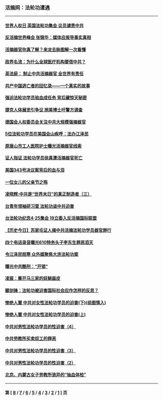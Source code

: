 ### 活摘网：法轮功遭遇
---
#### [世界人权日 英国法轮功集会 议员谴责中共](../../pages/nf5881/n13431763.md?02140430) 
#### [反活摘世界峰会 张锦华：媒体应报导事实真相](../../pages/nf5881/n13278502.md?02140430) 
#### [活摘器官你真了解？来龙去脉图解一次看懂](../../pages/nf5881/n13013820.md?02140430) 
#### [政界名流：为什么全球医疗机构要信中共？](../../pages/nf5881/n11945479.md?02140430) 
#### [英法庭： 制止中共活摘器官 全世界有责任](../../pages/nf5881/n11330691.md?02140430) 
#### [共产中国逃亡者的回忆录——一个真实的故事](../../pages/nf5881/n10918649.md?02140430) 
#### [强迫法轮功学员验血成任务 背后藏惊天秘密](../../pages/nf5881/n4252384.md?02140430) 
#### [捷克人体展览引争议 旅美博士吁警方调查](../../pages/nf5881/n9429187.md?02140430) 
#### [德国会人权委员会关注中共大规模强摘器官](../../pages/nf5881/n8418950.md?02140430) 
#### [5位法轮功学员在美国会山疾呼：法办江泽民](../../pages/nf5881/n8101519.md?02140430) 
#### [原唐山市工人医院护士曝光活摘器官线索](../../pages/nf5881/n8076384.md?02140430) 
#### [证人指证 法轮功学员徐真遭活摘器官死亡](../../pages/nf5881/n8042467.md?02140430) 
#### [美国343号决议案背后的血与泪](../../pages/nf5881/n8020684.md?02140430) 
#### [一位女儿的父亲节之殇](../../pages/nf5881/n8014122.md?02140430) 
#### [凌晓辉:中共是“世界末日”的真正制造者（三）](../../pages/nf5881/n4210333.md?02140430) 
#### [台青年领袖研习营 法轮功谈中共迫害](../../pages/nf5881/n4141857.md?02140430) 
#### [台法轮功纪念4‧25集会 19立委入反活摘国际联盟](../../pages/nf5881/n4141821.md?02140430) 
#### [【历史今日】苏家屯证人揭中共活摘法轮功学员器官罪行](../../pages/nf5881/n4135912.md?02140430) 
#### [四个电话录音曝光610特务头子李东生罪恶滔天](../../pages/nf5881/n4040060.md?02140430) 
#### [令江泽民胆寒 众外媒聚焦大连法轮功案](../../pages/nf5881/n3932671.md?02140430) 
#### [曝光中共酷刑：“开锁”](../../pages/nf5881/n3889373.md?02140430) 
#### [凌宸：撕开马三家的妖魅画皮](../../pages/nf5881/n3849369.md?02140430) 
#### [郦剑锋：法轮功被迫害国际社会应作怎样的反思？](../../pages/nf5881/n3824560.md?02140430) 
#### [惨绝人寰 中共对女性法轮功学员的迫害(下)(组图慎入)](../../pages/nf5881/n3816285.md?02140430) 
#### [惨绝人寰 中共对女性法轮功学员的迫害(上)](../../pages/nf5881/n3815374.md?02140430) 
#### [中共对男性法轮功学员的性迫害（4）](../../pages/nf5881/n3769144.md?02140430) 
#### [中共劳教所买卖奴工的罪恶](../../pages/nf5881/n3769378.md?02140430) 
#### [中共对男性法轮功学员的性迫害（3）](../../pages/nf5881/n3768231.md?02140430) 
#### [中共对男性法轮功学员的性迫害（2）](../../pages/nf5881/n3767211.md?02140430) 
#### [北京、内蒙古女子劳教所诡异的“抽血体检”](../../pages/nf5881/n3753158.md?02140430) 

---
#### 第 [ [8](./8.md?02140430) / [7](./7.md?02140430) / [6](./6.md?02140430) / [5](./5.md?02140430) / [4](./4.md?02140430) / [3](./3.md?02140430) / [2](./2.md?02140430) / [1](./1.md?02140430) ] 页
